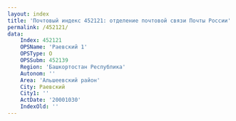 ```yaml
---
layout: index
title: 'Почтовый индекс 452121: отделение почтовой связи Почты России'
permalink: /452121/
data:
    Index: 452121
    OPSName: 'Раевский 1'
    OPSType: О
    OPSSubm: 452139
    Region: 'Башкортостан Республика'
    Autonom: ''
    Area: 'Альшеевский район'
    City: Раевский
    City1: ''
    ActDate: '20001030'
    IndexOld: ''
---
```

